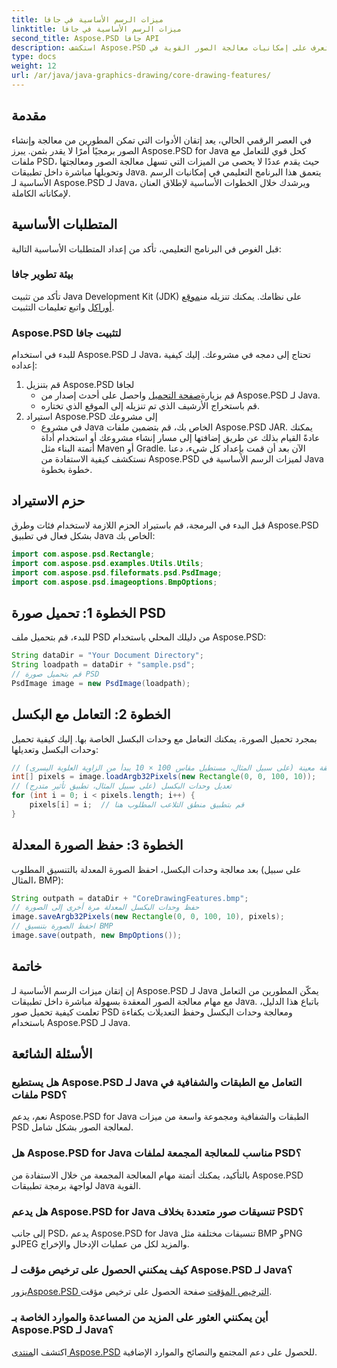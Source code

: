 ```yaml
---
title: ميزات الرسم الأساسية في جافا
linktitle: ميزات الرسم الأساسية في جافا
second_title: Aspose.PSD جافا API
description: استكشف Aspose.PSD للتعرف على إمكانيات معالجة الصور القوية في Java. تعرف على كيفية تحميل صور PSD ومعالجتها وحفظها برمجيًا.
type: docs
weight: 12
url: /ar/java/java-graphics-drawing/core-drawing-features/
---
```

## مقدمة
في العصر الرقمي الحالي، يعد إتقان الأدوات التي تمكن المطورين من معالجة وإنشاء الصور برمجيًا أمرًا لا يقدر بثمن. يبرز Aspose.PSD for Java كحل قوي للتعامل مع ملفات PSD، حيث يقدم عددًا لا يحصى من الميزات التي تسهل معالجة الصور ومعالجتها وتحويلها مباشرة داخل تطبيقات Java. يتعمق هذا البرنامج التعليمي في إمكانيات الرسم الأساسية لـ Aspose.PSD لـ Java، ويرشدك خلال الخطوات الأساسية لإطلاق العنان لإمكاناته الكاملة.
## المتطلبات الأساسية
قبل الغوص في البرنامج التعليمي، تأكد من إعداد المتطلبات الأساسية التالية:
### بيئة تطوير جافا
 تأكد من تثبيت Java Development Kit (JDK) على نظامك. يمكنك تنزيله من[موقع أوراكل](https://www.oracle.com/java/technologies/javase-jdk11-downloads.html) واتبع تعليمات التثبيت.
### Aspose.PSD لتثبيت جافا
للبدء في استخدام Aspose.PSD لـ Java، تحتاج إلى دمجه في مشروعك. إليك كيفية إعداده:
1. قم بتنزيل Aspose.PSD لجافا
   -  قم بزيارة[صفحة التحميل](https://releases.aspose.com/psd/java/) واحصل على أحدث إصدار من Aspose.PSD لـ Java.
   - قم باستخراج الأرشيف الذي تم تنزيله إلى الموقع الذي تختاره.
2. استيراد Aspose.PSD إلى مشروعك
   - في مشروع Java الخاص بك، قم بتضمين ملفات Aspose.PSD JAR. يمكنك عادةً القيام بذلك عن طريق إضافتها إلى مسار إنشاء مشروعك أو استخدام أداة أتمتة البناء مثل Maven أو Gradle.
الآن بعد أن قمت بإعداد كل شيء، دعنا نستكشف كيفية الاستفادة من Aspose.PSD لميزات الرسم الأساسية في Java خطوة بخطوة.
## حزم الاستيراد
قبل البدء في البرمجة، قم باستيراد الحزم اللازمة لاستخدام فئات وطرق Aspose.PSD بشكل فعال في تطبيق Java الخاص بك:
```java
import com.aspose.psd.Rectangle;
import com.aspose.psd.examples.Utils.Utils;
import com.aspose.psd.fileformats.psd.PsdImage;
import com.aspose.psd.imageoptions.BmpOptions;
```
## الخطوة 1: تحميل صورة PSD
للبدء، قم بتحميل ملف PSD من دليلك المحلي باستخدام Aspose.PSD:
```java
String dataDir = "Your Document Directory";
String loadpath = dataDir + "sample.psd";
// قم بتحميل صورة PSD
PsdImage image = new PsdImage(loadpath);
```
## الخطوة 2: التعامل مع البكسل
بمجرد تحميل الصورة، يمكنك التعامل مع وحدات البكسل الخاصة بها. إليك كيفية تحميل وحدات البكسل وتعديلها:
```java
// تحميل وحدات البكسل لمنطقة معينة (على سبيل المثال، مستطيل مقاس 100 × 10 يبدأ من الزاوية العلوية اليسرى)
int[] pixels = image.loadArgb32Pixels(new Rectangle(0, 0, 100, 10));
// تعديل وحدات البكسل (على سبيل المثال، تطبيق تأثير متدرج)
for (int i = 0; i < pixels.length; i++) {
    pixels[i] = i;  // قم بتطبيق منطق التلاعب المطلوب هنا
}
```
## الخطوة 3: حفظ الصورة المعدلة
بعد معالجة وحدات البكسل، احفظ الصورة المعدلة بالتنسيق المطلوب (على سبيل المثال، BMP):
```java
String outpath = dataDir + "CoreDrawingFeatures.bmp";
// حفظ وحدات البكسل المعدلة مرة أخرى إلى الصورة
image.saveArgb32Pixels(new Rectangle(0, 0, 100, 10), pixels);
// احفظ الصورة بتنسيق BMP
image.save(outpath, new BmpOptions());
```

## خاتمة
إن إتقان ميزات الرسم الأساسية لـ Aspose.PSD لـ Java يمكّن المطورين من التعامل مع مهام معالجة الصور المعقدة بسهولة مباشرة داخل تطبيقات Java. باتباع هذا الدليل، تعلمت كيفية تحميل صور PSD ومعالجة وحدات البكسل وحفظ التعديلات بكفاءة باستخدام Aspose.PSD لـ Java.
## الأسئلة الشائعة
### هل يستطيع Aspose.PSD لـ Java التعامل مع الطبقات والشفافية في ملفات PSD؟
نعم، يدعم Aspose.PSD for Java الطبقات والشفافية ومجموعة واسعة من ميزات PSD لمعالجة الصور بشكل شامل.
### هل Aspose.PSD for Java مناسب للمعالجة المجمعة لملفات PSD؟
بالتأكيد، يمكنك أتمتة مهام المعالجة المجمعة من خلال الاستفادة من Aspose.PSD لواجهة برمجة تطبيقات Java القوية.
### هل يدعم Aspose.PSD for Java تنسيقات صور متعددة بخلاف PSD؟
إلى جانب PSD، يدعم Aspose.PSD for Java تنسيقات مختلفة مثل BMP وPNG وJPEG والمزيد لكل من عمليات الإدخال والإخراج.
### كيف يمكنني الحصول على ترخيص مؤقت لـ Aspose.PSD لـ Java؟
 يزور[Aspose.PSD الترخيص المؤقت](https://purchase.aspose.com/temporary-license/) صفحة الحصول على ترخيص مؤقت.
### أين يمكنني العثور على المزيد من المساعدة والموارد الخاصة بـ Aspose.PSD لـ Java؟
 اكتشف ال[منتدى Aspose.PSD](https://forum.aspose.com/c/psd/34) للحصول على دعم المجتمع والنصائح والموارد الإضافية.